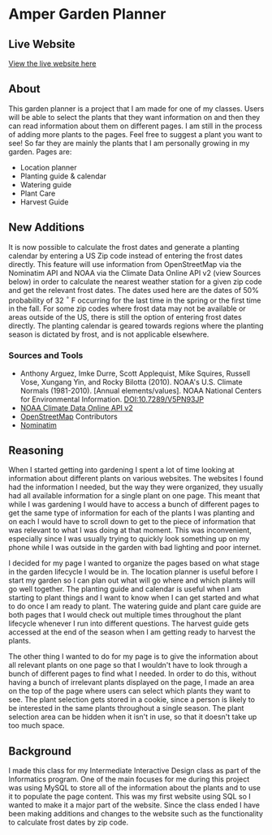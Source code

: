 # Amper Garden Planner

## Live Website

[View the live website here](https://amper-garden-planner.000webhostapp.com/care.php)

## About

This garden planner is a project that I am made for one of my classes. Users will be able to select the plants that they want information on and then they can read information about them on different pages. I am still in the process of adding more plants to the pages. Feel free to suggest a plant you want to see! So far they are mainly the plants that I am personally growing in my garden.
Pages are:
* Location planner
* Planting guide & calendar
* Watering guide
* Plant Care
* Harvest Guide

## New Additions

It is now possible to calculate the frost dates and generate a planting calendar by entering a US Zip code instead of entering the frost dates directly. This feature will use information from OpenStreetMap via the Nominatim API and NOAA via the Climate Data Online API v2 (view Sources below) in order to calculate the nearest weather station for a given zip code and get the relevant frost dates. The dates used here are the dates of 50% probability of 32 $^\circ$ F occurring for the last time in the spring or the first time in the fall. For some zip codes where frost data may not be available or areas outside of the US, there is still the option of entering frost dates directly. The planting calendar is geared towards regions where the planting season is dictated by frost, and is not applicable elsewhere.

### Sources and Tools

* Anthony Arguez, Imke Durre, Scott Applequist, Mike Squires, Russell Vose, Xungang Yin, and Rocky Bilotta (2010). NOAA's U.S. Climate Normals (1981-2010). [Annual elements/values]. NOAA National Centers for Environmental Information. [DOI:10.7289/V5PN93JP](https://www.ncei.noaa.gov/metadata/geoportal/rest/metadata/item/gov.noaa.ncdc:C00821/html)
* [NOAA Climate Data Online API v2](https://www.ncdc.noaa.gov/cdo-web/webservices/v2#gettingStarted)
* [OpenStreetMap](https://www.openstreetmap.org/copyright) Contributors
* [Nominatim](https://nominatim.org/)




## Reasoning

When I started getting into gardening I spent a lot of time looking at information about different plants on various websites. The websites I found had the information I needed, but the way they were organized, they usually had all available information for a single plant on one page. This meant that while I was gardening I would have to access a bunch of different pages to get the same type of information for each of the plants I was planting and on each I would have to scroll down to get to the piece of information that was relevant to what I was doing at that moment. This was inconvenient, especially since I was usually trying to quickly look something up on my phone while I was outside in the garden with bad lighting and poor internet.

I decided for my page I wanted to organize the pages based on what stage in the garden lifecycle I would be in. The location planner is useful before I start my garden so I can plan out what will go where and which plants will go well together. The planting guide and calendar is useful when I am starting to plant things and I want to know when I can get started and what to do once I am ready to plant. The watering guide and plant care guide are both pages that I would check out multiple times throughout the plant lifecycle whenever I run into different questions. The harvest guide gets accessed at the end of the season when I am getting ready to harvest the plants.

The other thing I wanted to do for my page is to give the information about all relevant plants on one page so that I wouldn't have to look through a bunch of different pages to find what I needed. In order to do this, without having a bunch of irrelevant plants displayed on the page, I made an area on the top of the page where users can select which plants they want to see. The plant selection gets stored in a cookie, since a person is likely to be interested in the same plants throughout a single season. The plant selection area can be hidden when it isn't in use, so that it doesn't take up too much space.

## Background

I made this class for my Intermediate Interactive Design class as part of the Informatics program. One of the main focuses for me during this project was using MySQL to store all of the information about the plants and to use it to populate the page content. This was my first website using SQL so I wanted to make it a major part of the website. Since the class ended I have been making additions and changes to the website such as the functionality to calculate frost dates by zip code.

